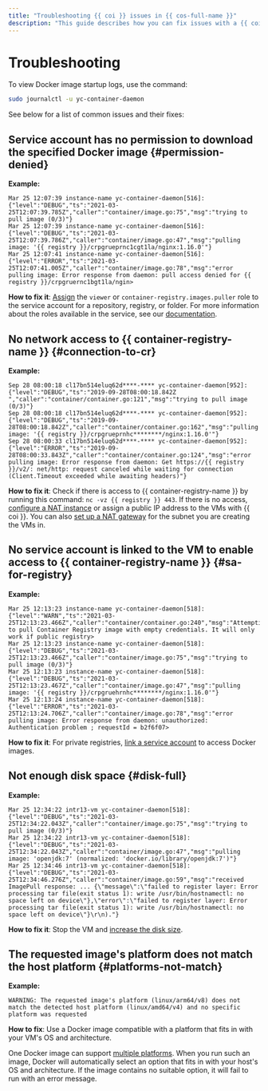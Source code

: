 ```yaml
---
title: "Troubleshooting {{ coi }} issues in {{ cos-full-name }}"
description: "This guide describes how you can fix issues with a {{ coi }}."
---
```


# Troubleshooting

To view Docker image startup logs, use the command:

```bash
sudo journalctl -u yc-container-daemon
```

See below for a list of common issues and their fixes:

## Service account has no permission to download the specified Docker image {#permission-denied}

**Example:**

```
Mar 25 12:07:39 instance-name yc-container-daemon[516]:
{"level":"DEBUG","ts":"2021-03-25T12:07:39.785Z","caller":"container/image.go:75","msg":"trying to pull image (0/3)"}
Mar 25 12:07:39 instance-name yc-container-daemon[516]:
{"level":"DEBUG","ts":"2021-03-25T12:07:39.786Z","caller":"container/image.go:47","msg":"pulling image: '{{ registry }}/crpgrueprnc1cgt1la/nginx:1.16.0'"}
Mar 25 12:07:41 instance-name yc-container-daemon[516]:
{"level":"ERROR","ts":"2021-03-25T12:07:41.005Z","caller":"container/image.go:78","msg":"error pulling image: Error response from daemon: pull access denied for {{ registry }}/crpgruernc1bgt1la/ngin>
```

**How to fix it**: [Assign](../../iam/operations/sa/set-access-bindings.md) the `viewer` or `container-registry.images.puller` role to the service account for a repository, registry, or folder. For more information about the roles available in the service, see our [documentation](../../container-registry/security/index.md).

## No network access to {{ container-registry-name }} {#connection-to-cr}

**Example:**

```
Sep 28 08:00:18 cl17bn514eluq62d****-**** yc-container-daemon[952]:
{"level":"DEBUG","ts":"2019-09-28T08:00:18.842Z ","caller":"container/container.go:121","msg":"trying to pull image (0/3)"}
Sep 28 08:00:18 cl17bn514eluq62d****-**** yc-container-daemon[952]:
{"level":"DEBUG","ts":"2019-09-28T08:00:18.842Z","caller":"container/container.go:162","msg":"pulling image: '{{ registry }}/crpgrueprnhc********/nginx:1.16.0'"}
Sep 28 08:00:33 cl17bn514eluq62d****-**** yc-container-daemon[952]:
{"level":"ERROR","ts":"2019-09-28T08:00:33.843Z","caller":"container/container.go:124","msg":"error pulling image: Error response from daemon: Get https://{{ registry }}/v2/: net/http: request canceled while waiting for connection (Client.Timeout exceeded while awaiting headers)"}
```

**How to fix it**: Check if there is access to {{ container-registry-name }} by running this command: `nc -vz {{ registry }} 443`. If there is no access, [configure a NAT instance](../../tutorials/routing/nat-instance.md) or assign a public IP address to the VMs with {{ coi }}. You can also [set up a NAT gateway](../../vpc/operations/create-nat-gateway.md) for the subnet you are creating the VMs in.

## No service account is linked to the VM to enable access to {{ container-registry-name }} {#sa-for-registry}

**Example:**

```
Mar 25 12:13:23 instance-name yc-container-daemon[518]:
{"level":"WARN","ts":"2021-03-25T12:13:23.466Z","caller":"container/container.go:240","msg":"Attempting to pull Container Registry image with empty credentials. It will only work if public registry>
Mar 25 12:13:23 instance-name yc-container-daemon[518]:
{"level":"DEBUG","ts":"2021-03-25T12:13:23.466Z","caller":"container/image.go:75","msg":"trying to pull image (0/3)"}
Mar 25 12:13:23 instance-name yc-container-daemon[518]:
{"level":"DEBUG","ts":"2021-03-25T12:13:23.467Z","caller":"container/image.go:47","msg":"pulling image: '{{ registry }}/crpgruehrnhc********/nginx:1.16.0'"}
Mar 25 12:13:24 instance-name yc-container-daemon[518]:
{"level":"ERROR","ts":"2021-03-25T12:13:24.706Z","caller":"container/image.go:78","msg":"error pulling image: Error response from daemon: unauthorized: Authentication problem ; requestId = b2f6f07>
```

**How to fix it**: For private registries, [link a service account](../../compute/operations/vm-connect/auth-inside-vm.md#link-sa-with-instance) to access Docker images.

## Not enough disk space {#disk-full}

**Example:**

```
Mar 25 12:34:22 intr13-vm yc-container-daemon[518]:
{"level":"DEBUG","ts":"2021-03-25T12:34:22.043Z","caller":"container/image.go:75","msg":"trying to pull image (0/3)"}
Mar 25 12:34:22 intr13-vm yc-container-daemon[518]:
{"level":"DEBUG","ts":"2021-03-25T12:34:22.043Z","caller":"container/image.go:47","msg":"pulling image: 'openjdk:7' (normalized: 'docker.io/library/openjdk:7')"}
Mar 25 12:34:46 intr13-vm yc-container-daemon[518]:
{"level":"DEBUG","ts":"2021-03-25T12:34:46.276Z","caller":"container/image.go:59","msg":"received ImagePull response: ... {\"message\":\"failed to register layer: Error processing tar file(exit status 1): write /usr/bin/hostnamectl: no space left on device\"},\"error\":\"failed to register layer: Error processing tar file(exit status 1): write /usr/bin/hostnamectl: no space left on device\"}\r\n)."}
```

**How to fix it**: Stop the VM and [increase the disk size](../../compute/operations/disk-control/update.md#change-disk-size).

## The requested image's platform does not match the host platform {#platforms-not-match}

**Example:**

```
WARNING: The requested image's platform (linux/arm64/v8) does not match the detected host platform (linux/amd64/v4) and no specific platform was requested
```

**How to fix**: Use a Docker image compatible with a platform that fits in with your VM's OS and architecture.

One Docker image can support [multiple platforms](https://docs.docker.com/build/building/multi-platform/). When you run such an image, Docker will automatically select an option that fits in with your host's OS and architecture. If the image contains no suitable option, it will fail to run with an error message.
